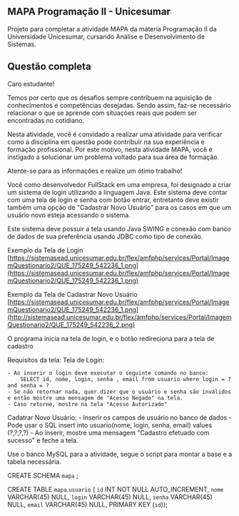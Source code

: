 ## MAPA Programação II - Unicesumar 

Projeto para completar a atividade MAPA da máteria Programação II da Universidade Unicesumar, cursando Análise e Desenvolvimento de Sistemas.

## Questão completa

Caro estudante!

Temos por certo que os desafios sempre contribuem na aquisição de conhecimentos e competências desejadas. Sendo assim, faz-se necessário relacionar o que se aprende com situações reais que podem ser encontradas no cotidiano.

Nesta atividade, você é convidado a realizar uma atividade para verificar como a disciplina em questão pode contribuir na sua experiência e formação profissional. Por este motivo, nesta atividade MAPA, você é instigado a solucionar um problema voltado para sua área de formação.

Atente-se para as informações e realize um ótimo trabalho!

Você como desenvolvedor FullStack em uma empresa, foi designado a criar um sistema de login utilizando a linguagem Java. Este sistema deve contar com uma tela de login e senha com botão entrar, entretanto deve existir também uma opção de "Cadastrar Novo Usuário" para os casos em que um usuário novo esteja acessando o sistema.

Este sistema deve possuir a tela usando Java SWING e conexão com banco de dados de sua preferência usando JDBC como tipo de conexão.

Exemplo da Tela de Login
[https://sistemasead.unicesumar.edu.br/flex/amfphp/services/Portal/ImagemQuestionario2/QUE_175249_542236_1.png](https://sistemasead.unicesumar.edu.br/flex/amfphp/services/Portal/ImagemQuestionario2/QUE_175249_542236_1.png)

Exemplo da Tela de Cadastrar Novo Usuário
[https://sistemasead.unicesumar.edu.br/flex/amfphp/services/Portal/ImagemQuestionario2/QUE_175249_542236_1.png](http://sistemasead.unicesumar.edu.br/flex/amfphp/services/Portal/ImagemQuestionario2/QUE_175249_542236_2.png)

O programa inicia na tela de login, e o botão redireciona para a tela de cadastro

Requisitos da tela:
Tela de Login: 

    - Ao inserir o login deve executar o seguinte comando no banco:
        SELECT id, nome, login, senha , email from usuario where login = ? and senha = ?
    - Se não retornar nada, quer dizer que o usuário e senha são inválidos e então mostre uma mensagem de "Acesso Negado" na tela.
    - Caso retorne, mostre na tela "Acesso Autorizado"
    
Cadatrar Novo Usuário:
    - Inserir os campos de usuário no banco de dados
    - Pode usar o SQL 
        insert into usuario(nome, login, senha, email) values (?,?,?,?)
    - Ao inserir, mostre uma mensagem "Cadastro efetuado com sucesso" e feche a tela.
    
Use o banco MySQL para a atividade, segue o script para montar a base e a tabela necessária.

CREATE SCHEMA `mapa` ;

CREATE TABLE `mapa`.`usuario` (
  `id` INT NOT NULL AUTO_INCREMENT,
  `nome` VARCHAR(45) NULL,
  `login` VARCHAR(45) NULL,
  `senha` VARCHAR(45) NULL,
  `email` VARCHAR(45) NULL,
  PRIMARY KEY (`id`));
